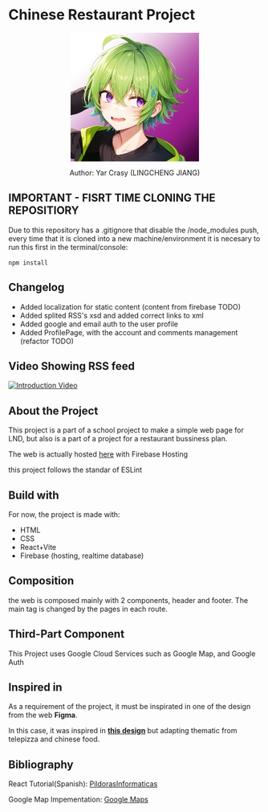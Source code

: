 # Chinese Restaurant Project

 <div align="center">
  <img align="center" class="header-icon" src="./public/imgs/icon-imgs/lcj-icon.jpg" alt="icon" />
  <p>Author: Yar Crasy (LINGCHENG JIANG)</p>
 </div>

 ## IMPORTANT - FISRT TIME CLONING THE REPOSITIORY
Due to this repository has a .gitignore that disable the /node_modules push, every time that it is cloned into a new machine/environment it is necesary to run this first in the terminal/console:
```
npm install
```
 
 ## Changelog
 * Added localization for static content (content from firebase TODO)
 * Added splited RSS's xsd and added correct links to xml 
 * Added google and email auth to the user profile
 * Added ProfilePage, with the account and comments management (refactor TODO)

 ## Video Showing RSS feed
 [![Introduction Video](https://img.youtube.com/vi/hOJDhtZJfXI/0.jpg)](https://youtu.be/hOJDhtZJfXI)

 ## About the Project
<p>
 This project is a part of a school project to make a simple web page for LND, but also is a part of a project for a restaurant bussiness plan.
</p>
<p>The web is actually hosted <a href="https://chuanminfusion.web.app/">here</a> with Firebase Hosting</p>
<p>this project follows the standar of ESLint</p>

 ## Build with
 For now, the project is made with: 
 * HTML
 * CSS
 * React+Vite
 * Firebase (hosting, realtime database)

## Composition
the web is composed mainly with 2 components, header and footer. The main tag is changed by the pages in each route.

## Third-Part Component
This Project uses Google Cloud Services such as Google Map, and Google Auth

## Inspired in
<p>As a requirement of the project, it must be inspirated in one of the design from the web <b>Figma</b>.</p> 
In this case, it was inspired in <a href="https://www.figma.com/community/file/1278204274454603082"><b>this design</b></a> but adapting thematic from telepizza and chinese food.

## Bibliography
<p>React Tutorial(Spanish): <a href="https://www.youtube.com/playlist?list=PLU8oAlHdN5BmlVfm2bJshR3qPtoyukQ_b">PildorasInformaticas</a></p> 
<p>Google Map Impementation: <a href="https://developers.google.com/codelabs/maps-platform/maps-platform-101-react-js?hl=es-419#0">Google Maps</a></p> 

